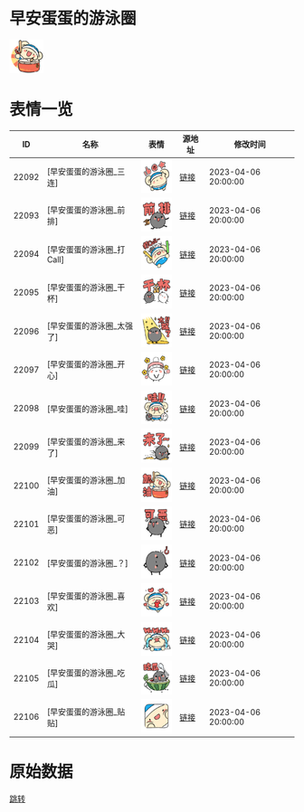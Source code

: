 # 早安蛋蛋的游泳圈

<img src="./cover.png" height="60" alt="cover" />

# 表情一览

|ID|名称|表情|源地址|修改时间|
|----|----|----|----|----|
|22092|[早安蛋蛋的游泳圈_三连]|<img src="./pic/022092_%5B早安蛋蛋的游泳圈_三连%5D.png" height="60" alt="三连"/>|[链接](https://i0.hdslb.com/bfs/garb/aeb846c88e52933c1451aae2ed29afec66f3e210.png)|2023-04-06 20:00:00|
|22093|[早安蛋蛋的游泳圈_前排]|<img src="./pic/022093_%5B早安蛋蛋的游泳圈_前排%5D.png" height="60" alt="前排"/>|[链接](https://i0.hdslb.com/bfs/garb/3e58debdef87290764e0877f7a43ffdea677bcc4.png)|2023-04-06 20:00:00|
|22094|[早安蛋蛋的游泳圈_打Call]|<img src="./pic/022094_%5B早安蛋蛋的游泳圈_打Call%5D.png" height="60" alt="打Call"/>|[链接](https://i0.hdslb.com/bfs/garb/c1cd8a2b873947069dd5dcb4528c10bd9a0e1820.png)|2023-04-06 20:00:00|
|22095|[早安蛋蛋的游泳圈_干杯]|<img src="./pic/022095_%5B早安蛋蛋的游泳圈_干杯%5D.png" height="60" alt="干杯"/>|[链接](https://i0.hdslb.com/bfs/garb/98ad07db8f3582151b421614e4d61ecaded54b58.png)|2023-04-06 20:00:00|
|22096|[早安蛋蛋的游泳圈_太强了]|<img src="./pic/022096_%5B早安蛋蛋的游泳圈_太强了%5D.png" height="60" alt="太强了"/>|[链接](https://i0.hdslb.com/bfs/garb/2f142f91b1ac5eda448019c18f65353ab2412da2.png)|2023-04-06 20:00:00|
|22097|[早安蛋蛋的游泳圈_开心]|<img src="./pic/022097_%5B早安蛋蛋的游泳圈_开心%5D.png" height="60" alt="开心"/>|[链接](https://i0.hdslb.com/bfs/garb/dd13e0d19aabef1adeff88fc908e853094209b63.png)|2023-04-06 20:00:00|
|22098|[早安蛋蛋的游泳圈_哇]|<img src="./pic/022098_%5B早安蛋蛋的游泳圈_哇%5D.png" height="60" alt="哇"/>|[链接](https://i0.hdslb.com/bfs/garb/2523cf4b05bd70d85f1fec59fac178ebe7b079da.png)|2023-04-06 20:00:00|
|22099|[早安蛋蛋的游泳圈_来了]|<img src="./pic/022099_%5B早安蛋蛋的游泳圈_来了%5D.png" height="60" alt="来了"/>|[链接](https://i0.hdslb.com/bfs/garb/6452b3f400a560a487765c7fd1b66c11564772b8.png)|2023-04-06 20:00:00|
|22100|[早安蛋蛋的游泳圈_加油]|<img src="./pic/022100_%5B早安蛋蛋的游泳圈_加油%5D.png" height="60" alt="加油"/>|[链接](https://i0.hdslb.com/bfs/garb/2d2c09e056877bfa6b6097a9ffef566906809fc5.png)|2023-04-06 20:00:00|
|22101|[早安蛋蛋的游泳圈_可恶]|<img src="./pic/022101_%5B早安蛋蛋的游泳圈_可恶%5D.png" height="60" alt="可恶"/>|[链接](https://i0.hdslb.com/bfs/garb/4fd05f29350b22d535f2487d4b307c3df82259c6.png)|2023-04-06 20:00:00|
|22102|[早安蛋蛋的游泳圈_？]|<img src="./pic/022102_%5B早安蛋蛋的游泳圈_？%5D.png" height="60" alt="？"/>|[链接](https://i0.hdslb.com/bfs/garb/f788392d2448aaa628075e477f7aa6c66466fc00.png)|2023-04-06 20:00:00|
|22103|[早安蛋蛋的游泳圈_喜欢]|<img src="./pic/022103_%5B早安蛋蛋的游泳圈_喜欢%5D.png" height="60" alt="喜欢"/>|[链接](https://i0.hdslb.com/bfs/garb/adc3487b6946e8b43dc2b07e94d2492dfe9c0c03.png)|2023-04-06 20:00:00|
|22104|[早安蛋蛋的游泳圈_大哭]|<img src="./pic/022104_%5B早安蛋蛋的游泳圈_大哭%5D.png" height="60" alt="大哭"/>|[链接](https://i0.hdslb.com/bfs/garb/36a0d5cb8a0ba07387e8621909ee09f0ee7fb7ea.png)|2023-04-06 20:00:00|
|22105|[早安蛋蛋的游泳圈_吃瓜]|<img src="./pic/022105_%5B早安蛋蛋的游泳圈_吃瓜%5D.png" height="60" alt="吃瓜"/>|[链接](https://i0.hdslb.com/bfs/garb/a0a300cca05418d7251ee0c9aec4cb99d60db0a0.png)|2023-04-06 20:00:00|
|22106|[早安蛋蛋的游泳圈_贴贴]|<img src="./pic/022106_%5B早安蛋蛋的游泳圈_贴贴%5D.png" height="60" alt="贴贴"/>|[链接](https://i0.hdslb.com/bfs/garb/0e109b716a23aa09a25abd46b922e7793bea6614.png)|2023-04-06 20:00:00|

# 原始数据

[跳转](./raw.json)

